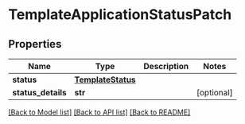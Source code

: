 # TemplateApplicationStatusPatch


## Properties
Name | Type | Description | Notes
------------ | ------------- | ------------- | -------------
**status** | [**TemplateStatus**](TemplateStatus.md) |  | 
**status_details** | **str** |  | [optional] 

[[Back to Model list]](../README.md#documentation-for-models) [[Back to API list]](../README.md#documentation-for-api-endpoints) [[Back to README]](../README.md)


